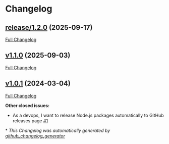 # Changelog

## [release/1.2.0](https://github.com/NASA-PDS/lasso-releasers/tree/release/1.2.0) (2025-09-17)

[Full Changelog](https://github.com/NASA-PDS/lasso-releasers/compare/v1.1.0...release/1.2.0)

## [v1.1.0](https://github.com/NASA-PDS/lasso-releasers/tree/v1.1.0) (2025-09-03)

[Full Changelog](https://github.com/NASA-PDS/lasso-releasers/compare/v1.0.1...v1.1.0)

## [v1.0.1](https://github.com/NASA-PDS/lasso-releasers/tree/v1.0.1) (2024-03-04)

[Full Changelog](https://github.com/NASA-PDS/lasso-releasers/compare/ed057b9a34d1955d1a00150853b56ac1b11a6c31...v1.0.1)

**Other closed issues:**

- As a devops, I want to release Node.js packages automatically to GitHub releases page [\#1](https://github.com/NASA-PDS/lasso-releasers/issues/1)



\* *This Changelog was automatically generated by [github_changelog_generator](https://github.com/github-changelog-generator/github-changelog-generator)*
